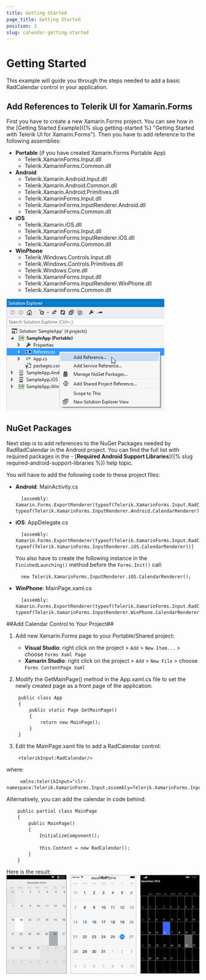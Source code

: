 ```yaml
---
title: Getting Started
page_title: Getting Started
position: 3
slug: calendar-getting-started
---
```


# Getting Started #

This example will guide you through the steps needed to add a basic RadCalendar control in your application.

## Add References to Telerik UI for Xamarin.Forms ##

First you have to create a new Xamarin.Forms project. You can see how in the [Getting Started Example]({% slug getting-started %} "Getting Started with Telerik UI for Xamarin.Forms"). Then you have to add reference to the following assemblies:

* **Portable** (if you have created Xamarin.Forms Portable App)
	- Telerik.XamarinForms.Input.dll
	- Telerik.XamarinForms.Common.dll
* **Android**
	- Telerik.Xamarin.Android.Input.dll
	- Telerik.Xamarin.Android.Common.dll
	- Telerik.Xamarin.Android.Primitives.dll
	- Telerik.XamarinForms.Input.dll
	- Telerik.XamarinForms.InputRenderer.Android.dll
	- Telerik.XamarinForms.Common.dll
* **iOS**
	- Telerik.Xamarin.iOS.dll
	- Telerik.XamarinForms.Input.dll
	- Telerik.XamarinForms.InputRenderer.iOS.dll
	- Telerik.XamarinForms.Common.dll
* **WinPhone**
	- Telerik.Windows.Controls.Input.dll
	- Telerik.Windows.Controls.Primitives.dll
	- Telerik.Windows.Core.dll
	- Telerik.XamarinForms.Input.dll
	- Telerik.XamarinForms.InputRenderer.WinPhone.dll
	- Telerik.XamarinForms.Common.dll

![Add Calendar References](images/calendar-getting-started-references.png)

## NuGet Packages
Next step is to add references to the NuGet Packages needed by RadRadCalendar in the Android project. You can find the full list with required packages in the - [**Required Android Support Libraries**]({% slug required-android-support-libraries %}) help topic.
	
You will have to add the following code to these project files:

* **Android**: MainActivity.cs
  
		[assembly: Xamarin.Forms.ExportRenderer(typeof(Telerik.XamarinForms.Input.RadCalendar), typeof(Telerik.XamarinForms.InputRenderer.Android.CalendarRenderer))]

* **iOS**: AppDelegate.cs

		[assembly: Xamarin.Forms.ExportRenderer(typeof(Telerik.XamarinForms.Input.RadCalendar), typeof(Telerik.XamarinForms.InputRenderer.iOS.CalendarRenderer))]

	You also have to create the following instance in the `FinishedLaunching()` method before the `Forms.Init()` call:

		new Telerik.XamarinForms.InputRenderer.iOS.CalendarRenderer();

* **WinPhone**: MainPage.xaml.cs
    
		[assembly: Xamarin.Forms.ExportRenderer(typeof(Telerik.XamarinForms.Input.RadCalendar), typeof(Telerik.XamarinForms.InputRenderer.WinPhone.CalendarRenderer))]

##Add Calendar Control to Your Project##

1. Add new Xamarin.Forms page to your Portable/Shared project:
	* **Visual Studio**: right click on the project > `Add` > `New Item...` > choose `Forms Xaml Page`
	* **Xamarin Studio**: right click on the project > `Add` > `New File` > choose `Forms ContentPage Xaml`

1. Modify the GetMainPage() method in the App.xaml.cs file to set the newly created page as a front page of the application:

		public class App
		{
			public static Page GetMainPage()
			{
				return new MainPage();
			}
		}

1. Edit the MainPage.xaml file to add a RadCalendar control:

	    <telerikInput:RadCalendar/>
where:  

		 xmlns:telerikInput="clr-namespace:Telerik.XamarinForms.Input;assembly=Telerik.XamarinForms.Input"
Alternatively, you can add the calendar in code behind:

		public partial class MainPage
	    {
	        public MainPage()
	        {
	            InitializeComponent();
	            
				this.Content = new RadCalendar();
	        }
		}

Here is the result:  
![Basic RadCalendar Example](images/calendar-getting-started.png "Basic RadCalendar")